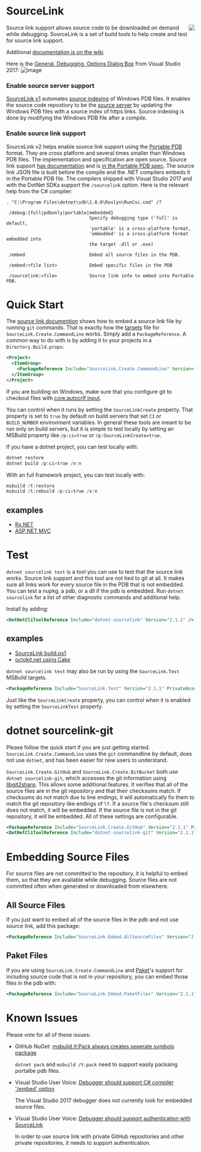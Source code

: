 
# SourceLink
<img src="https://ctaggart.github.io/SourceLink/SourceLink128.jpg" align="right">
Source link support allows source code to be downloaded on demand while debugging. SourceLink is a set of build tools to help create and test for source link support.

Additional [documentation is on the wiki](https://github.com/ctaggart/SourceLink/wiki).

Here is the [General, Debugging, Options Dialog Box](https://docs.microsoft.com/en-us/visualstudio/debugger/general-debugging-options-dialog-box) from Visual Studio 2017:
![image](https://cloud.githubusercontent.com/assets/80104/23337630/001cedb6-fbba-11e6-9c44-68f4c826470c.png)

### Enable source server support
[SourceLink v1](https://github.com/ctaggart/SourceLink/wiki/SourceLink-v1) automates [source indexing](http://msdn.microsoft.com/en-us/library/windows/hardware/ff556898.aspx) of Windows PDB files. It enables the source code repostiory to be the [source server](http://msdn.microsoft.com/en-us/library/windows/desktop/ms680641.aspx) by updating the Windows PDB files with a source index of https links. Source indexing is done by modifying the Windows PDB file after a compile.

### Enable source link support
SourceLink v2 helps enable source link support using the [Portable PDB](https://github.com/dotnet/core/blob/master/Documentation/diagnostics/portable_pdb.md) format. They are cross platform and several times smaller than Windows PDB files. The implementation and specification are open source. Source link support [has documentation](https://github.com/dotnet/core/blob/master/Documentation/diagnostics/source_link.md) and is [in the Portable PDB spec](https://github.com/dotnet/corefx/blob/master/src/System.Reflection.Metadata/specs/PortablePdb-Metadata.md#SourceLink). The source link JSON file is built before the compile and the .NET compilers embeds it in the Portable PDB file. The compilers shipped with Visual Studio 2017 and with the DotNet SDKs support the `/sourcelink` option. Here is the relevant help from the C# compiler:
```
. "C:\Program Files\dotnet\sdk\1.0.0\Roslyn\RunCsc.cmd" /?

 /debug:{full|pdbonly|portable|embedded}
                               Specify debugging type ('full' is default,
                               'portable' is a cross-platform format,
                               'embedded' is a cross-platform format embedded into
                               the target .dll or .exe)
                               
 /embed                        Embed all source files in the PDB.
 
 /embed:<file list>            Embed specific files in the PDB
 
 /sourcelink:<file>            Source link info to embed into Portable PDB.
```

# Quick Start

The [source link documention](https://github.com/dotnet/core/blob/master/Documentation/diagnostics/source_link.md) shows how to embed a source link file by running `git` commands. That is exactly how the [targets](https://github.com/ctaggart/SourceLink/blob/v2/SourceLink.Create.CommandLine/SourceLink.Create.CommandLine.targets) file for `SourceLink.Create.CommandLine` works. Simply add a `PackageReference`. A common way to do with is by adding it to your projects in a `Directory.Build.props`:
``` xml
<Project>
  <ItemGroup>
    <PackageReference Include="SourceLink.Create.CommandLine" Version="2.1.1" PrivateAssets="All" /> 
  </ItemGroup>
</Project>
```

If you are building on Windows, make sure that you configure git to checkout files with [core.autocrlf input](https://github.com/ctaggart/SourceLink/wiki/Line-Endings).

You can control when it runs by setting the `SourceLinkCreate` property. That property is set to `true` by default on build servers that set `CI` or `BUILD_NUMBER` environment variables. In general these tools are meant to be run only on build servers, but it is simple to test locally by setting an MSBuild property like `/p:ci=true` or `/p:SourceLinkCreate=true`.

If you have a dotnet project, you can test locally with:
``` ps1
dotnet restore
dotnet build /p:ci=true /v:n
```
With an full framework project, you can test locally with:
``` ps1
msbuild /t:restore
msbuild /t:rebuild /p:ci=true /v:n
```

## examples
- [Rx.NET](https://github.com/ctaggart/SourceLink/issues/167#issuecomment-297423617)
- [ASP.NET MVC](https://github.com/ctaggart/SourceLink/issues/173)

# Test

`dotnet sourcelink test` is a tool you can use to test that the source link works. Source link support and this tool are not tied to git at all. It makes sure all links work for every source file in the PDB that is not embedded. You can test a nupkg, a pdb, or a dll if the pdb is embedded. Run `dotnet sourcelink` for a list of other diagnostic commands and additional help.

Install by adding:
``` xml
<DotNetCliToolReference Include="dotnet-sourcelink" Version="2.1.1" />
```

## examples
- [SourceLink build.ps1](https://github.com/ctaggart/SourceLink/blob/v2/build.ps1#L45-L51)
- [octokit.net using Cake](https://github.com/ctaggart/SourceLink/issues/174)

`dotnet sourcelink test` may also be run by using the `SourceLink.Test` MSBuild targets.
``` xml
<PackageReference Include="SourceLink.Test" Version="2.1.1" PrivateAssets="all" />
```
Just like the `SourceLinkCreate` property, you can control when it is enabled by setting the `SourceLinkTest` property.

# dotnet sourcelink-git

Please follow the quick start if you are just getting started. `SourceLink.Create.CommandLine` uses the `git` commandline by default, does not use `dotnet`, and has been easier for new users to understand.

`SourceLink.Create.GitHub` and `SourceLink.Create.BitBucket` both use `dotnet sourcelink-git`, which accesses the git information using [libgit2sharp](https://github.com/libgit2/libgit2sharp). This allows some additional features. It verifies that all of the source files are in the git repository and that their checksums match. If checksums do not match due to line endings, it will automatically fix them to match the git repository like endings of `lf`. If a source file's checksum still does not match, it will be embedded. If the source file is not in the git repository, it will be embedded. All of these settings are configurable.

``` xml
<PackageReference Include="SourceLink.Create.GitHub" Version="2.1.1" PrivateAssets="all" />
<DotNetCliToolReference Include="dotnet-sourcelink-git" Version="2.1.1" />
```

# Embedding Source Files

For source files are not committed to the repository, it is helpful to embed them, so that they are available while debugging. Source files are not committed often when generated or downloaded from elsewhere.

## All Source Files

If you just want to embed all of the source files in the pdb and not use source link, add this package:
``` xml
<PackageReference Include="SourceLink.Embed.AllSourceFiles" Version="2.1.1" PrivateAssets="all" />
```

## Paket Files

If you are using `SourceLink.Create.CommandLine` and [Paket](https://fsprojects.github.io/Paket/)'s support for including source code that is not in your repository, you can embed those files in the pdb with:
``` xml
<PackageReference Include="SourceLink.Embed.PaketFiles" Version="2.1.1" PrivateAssets="all" />
```

# Known Issues

Please vote for all of these issues:

- GitHub NuGet: [msbuild /t:Pack always creates seperate symbols package](https://github.com/NuGet/Home/issues/4142)
  
  `dotnet pack` and `msbuild /t:pack` need to support easily packaing portalbe pdb files.

- Visual Studio User Voice: [Debugger should support C# compiler '/embed' option](https://visualstudio.uservoice.com/forums/121579-visual-studio-ide/suggestions/19107733-debugger-should-support-c-compiler-embed-optio)

  The Visual Studio 2017 debugger does not currently look for embedded source files.

- Visual Studio User Voice: [Debugger should support authentication with SourceLink](https://visualstudio.uservoice.com/forums/121579-visual-studio-ide/suggestions/19107784-debugger-should-support-authentication-with-source)

   In order to use source link with private GitHub repositories and other private repositories, it needs to support authentication.